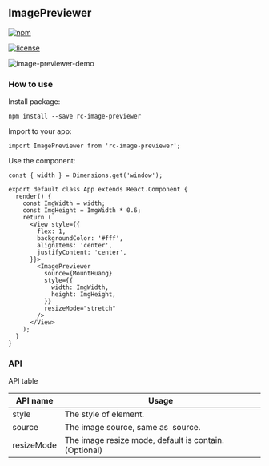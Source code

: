 ## ImagePreviewer


[![npm](https://img.shields.io/npm/v/npm.svg)](https://www.npmjs.com/package/rc-image-previewer)

[![license](https://img.shields.io/github/license/mashape/apistatus.svg)](https://opensource.org/licenses/MIT)

![image-previewer-demo](http://o7bkcj7d7.bkt.clouddn.com/image-previewer-demo.gif)


### How to use

Install package:

```
npm install --save rc-image-previewer
```

Import to your app:

```
import ImagePreviewer from 'rc-image-previewer';
```

Use the component:

```
const { width } = Dimensions.get('window');

export default class App extends React.Component {
  render() {
    const ImgWidth = width;
    const ImgHeight = ImgWidth * 0.6;
    return (
      <View style={{
        flex: 1,
        backgroundColor: '#fff',
        alignItems: 'center',
        justifyContent: 'center',
      }}>
        <ImagePreviewer
          source={MountHuang}
          style={{
            width: ImgWidth,
            height: ImgHeight,
          }}
          resizeMode="stretch"
        />
      </View>
    );
  }
}
```

### API

API table

API name       | Usage
---------------|----------------------------------------
style          | The style of element.
source         | The image source, same as <Image /> source.
resizeMode     | The image resize mode, default is contain.(Optional)



